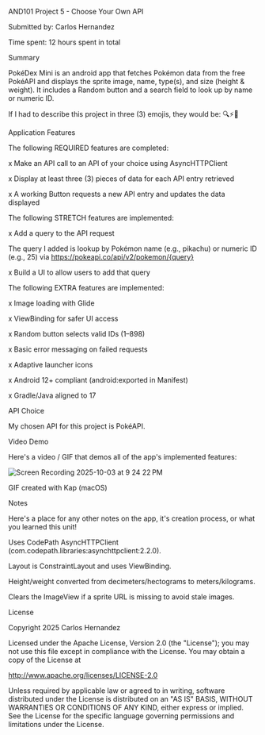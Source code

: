 AND101 Project 5 - Choose Your Own API

Submitted by: Carlos Hernandez

Time spent: 12 hours spent in total

Summary

PokéDex Mini is an android app that fetches Pokémon data from the free PokéAPI and displays the sprite image, name, type(s), and size (height & weight). It includes a Random button and a search field to look up by name or numeric ID.

If I had to describe this project in three (3) emojis, they would be: 🔍⚡️📱

Application Features
<!-- (This is a comment) Please be sure to change the [ ] to [x] for any features you completed. If a feature is not checked [x], you might miss the points for that item! -->

The following REQUIRED features are completed:

x Make an API call to an API of your choice using AsyncHTTPClient

x Display at least three (3) pieces of data for each API entry retrieved

x A working Button requests a new API entry and updates the data displayed

The following STRETCH features are implemented:

x Add a query to the API request

The query I added is lookup by Pokémon name (e.g., pikachu) or numeric ID (e.g., 25) via https://pokeapi.co/api/v2/pokemon/{query}

x Build a UI to allow users to add that query

The following EXTRA features are implemented:

x Image loading with Glide

x ViewBinding for safer UI access

x Random button selects valid IDs (1–898)

x Basic error messaging on failed requests

x Adaptive launcher icons

x Android 12+ compliant (android:exported in Manifest)

x Gradle/Java aligned to 17

API Choice

My chosen API for this project is PokéAPI.

Video Demo

Here's a video / GIF that demos all of the app's implemented features:

![Screen Recording 2025-10-03 at 9 24 22 PM](https://github.com/user-attachments/assets/c6091aaa-a282-44bc-bba1-10a80c54bdd1)


GIF created with Kap (macOS)


Notes

Here's a place for any other notes on the app, it's creation process, or what you learned this unit!

Uses CodePath AsyncHTTPClient (com.codepath.libraries:asynchttpclient:2.2.0).

Layout is ConstraintLayout and uses ViewBinding.

Height/weight converted from decimeters/hectograms to meters/kilograms.

Clears the ImageView if a sprite URL is missing to avoid stale images.

License

Copyright 2025 Carlos Hernandez

Licensed under the Apache License, Version 2.0 (the "License");
you may not use this file except in compliance with the License.
You may obtain a copy of the License at

http://www.apache.org/licenses/LICENSE-2.0


Unless required by applicable law or agreed to in writing, software
distributed under the License is distributed on an "AS IS" BASIS,
WITHOUT WARRANTIES OR CONDITIONS OF ANY KIND, either express or implied.
See the License for the specific language governing permissions and
limitations under the License.
